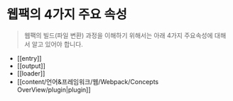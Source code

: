 # 웹팩의 4가지 주요 속성

> 웹팩의 빌드(파일 변환) 과정을 이해하기 위해서는 아래 4가지 주요속성에 대해서 알고 있어야 합니다.

- [[entry]]
- [[output]]
- [[loader]]
- [[content/언어&프레임워크/웹/Webpack/Concepts OverView/plugin|plugin]]
